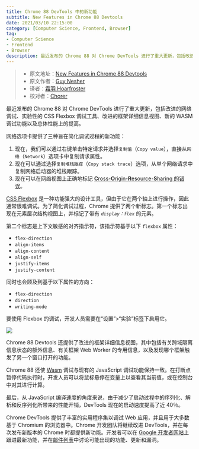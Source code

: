 ```yaml
---
title: Chrome 88 DevTools 中的新功能
subtitle: New Features in Chrome 88 Devtools
date: 2021/03/10 22:15:00
category: [Computer Science, Frontend, Browser]
tag:
- Computer Science
- Frontend
- Browser 
description: 最近发布的 Chrome 88 对 Chrome DevTools 进行了重大更新，包括改进的网络调试、实验性的 CSS Flexbox 调试工具、改进的框架详细信息视图、新的 WASM 调试功能以及总体性能上的提高。
---
```


> * 原文地址：[New Features in Chrome 88 Devtools](https://www.infoq.com/news/2021/03/new-features-chrome-88/?topicPageSponsorship=eb89fa44-b190-43ef-87d0-4bc8727e7413)
> * 原文作者：[Guy Nesher](https://www.infoq.com/profile/Guy-Nesher/)
> * 译者：[霜羽 Hoarfroster](https://github.com/PassionPenguin)
> * 校对者：[Chorer](https://github.com/Chorer)

最近发布的 Chrome 88 对 Chrome DevTools 进行了重大更新，包括改进的网络调试、实验性的 CSS Flexbox 调试工具、改进的框架详细信息视图、新的 WASM 调试功能以及总体性能上的提高。

网络选项卡提供了三种旨在简化调试过程的新功能：

1. 现在，我们可以通过右键单击特定请求并选择`复制值`（`Copy value`），直接从`网络`（`Network`）选项卡中复制请求属性。
2. 现在可以通过选择`复制堆栈跟踪`（`Copy stack trace`）选项，从单个网络请求中复制网络启动器的堆栈跟踪。
3. 现在可以在网络视图上正确地标记 [**C**ross-**O**rigin-**R**esource-**S**haring 的错误](https://developer.mozilla.org/zh-CN/docs/Web/HTTP/CORS/Errors)。

[CSS Flexbox](https://developer.mozilla.org/en-US/docs/Learn/CSS/CSS_layout/Flexbox) 是一种功能强大的设计工具，但由于它在两个轴上进行操作，因此通常很难调试。为了简化调试过程，Chrome 提供了两个新标志。第一个标志出现在元素层次结构视图上，并标记了带有 *`display：flex`* 的元素。

第二个标志是上下文敏感的对齐指示符，该指示符基于以下 `flexbox` 属性：

* `flex-direction`
* `align-items`
* `align-content`
* `align-self`
* `justify-items`
* `justify-content`

同时也会顾及到基于以下属性的方向：

* `flex-direction`
* `direction`
* `writing-mode`

要使用 Flexbox 的调试，开发人员需要在“设置”>“实验”标签下启用它。

![](https://res.infoq.com/news/2021/03/new-features-chrome-88/en/resources/113-flex-debugging-1614281700033.png)

Chrome 88 Devtools 还提供了改进的框架详细信息视图，其中包括有关跨域隔离信息状态的额外信息、有关框架 Web Worker 的专用信息，以及发现哪个框架触发了另一个窗口打开的功能。

Chrome 88 还使 [Wasm](https://developer.mozilla.org/zh-CN/docs/WebAssembly) 调试与现有的 JavaScript 调试功能保持一致。在打断点暂停代码执行时，开发人员可以将鼠标悬停在变量上以查看其当前值，或在控制台中对其进行计算。

最后，从  JavaScript 编译速度的角度来说，由于减少了启动过程中的序列化、解析和反序列化所带来的性能开销，DevTools 现在的启动速度提高了近 40％。

Chrome DevTools 提供了丰富的实用程序集以调试 Web 应用，并且用于大多数基于 Chromium 的浏览器中。Chrome 开发团队将继续改进 DevTools，并在每次发布新版本的 Chrome 时都提供新功能。开发者可以在 [Google 开发者网站](https://developers.google.com/web/updates/tags/devtools)上跟进最新功能，并在[邮件列表](https://groups.google.com/forum/#!forum/google-chrome-developer-tools)中讨论可能出现的功能、更新和漏洞。
